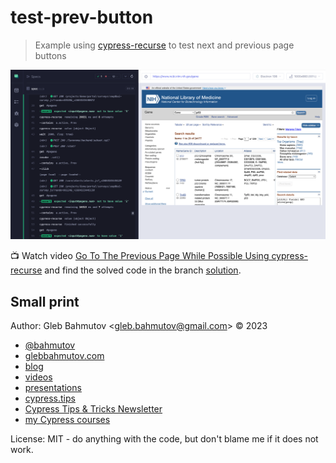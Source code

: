 # test-prev-button

> Example using [cypress-recurse](https://github.com/bahmutov/cypress-recurse) to test next and previous page buttons

![Working test](./images/prev.png)

📺 Watch video [Go To The Previous Page While Possible Using cypress-recurse](https://youtu.be/B_oOHtuUJwc) and find the solved code in the branch [solution](https://github.com/bahmutov/test-prev-button/tree/solution).

## Small print

Author: Gleb Bahmutov &lt;gleb.bahmutov@gmail.com&gt; &copy; 2023

- [@bahmutov](https://twitter.com/bahmutov)
- [glebbahmutov.com](https://glebbahmutov.com)
- [blog](https://glebbahmutov.com/blog)
- [videos](https://www.youtube.com/glebbahmutov)
- [presentations](https://slides.com/bahmutov)
- [cypress.tips](https://cypress.tips)
- [Cypress Tips & Tricks Newsletter](https://cypresstips.substack.com/)
- [my Cypress courses](https://cypress.tips/courses)

License: MIT - do anything with the code, but don't blame me if it does not work.
